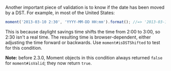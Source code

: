 Another important piece of validation is to know if the date has been moved by a DST. For example, in most of the United States:

```javascript
moment('2013-03-10 2:30', 'YYYY-MM-DD HH:mm').format(); //=> '2013-03-10T01:30:00-05:00'
```

This is because daylight savings time shifts the time from 2:00 to 3:00, so 2:30 isn't a real time. The resulting time is browser-dependent, either adjusting the time forward or backwards. Use `moment#isDSTShifted` to test for this condition.

**Note:** before 2.3.0, Moment objects in this condition always returned `false` for `moment#isValid`; they now return `true`.

